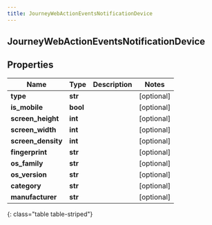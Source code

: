 ```yaml
---
title: JourneyWebActionEventsNotificationDevice
---
```

## JourneyWebActionEventsNotificationDevice

## Properties

|Name | Type | Description | Notes|
|------------ | ------------- | ------------- | -------------|
| **type** | **str** |  | [optional] |
| **is_mobile** | **bool** |  | [optional] |
| **screen_height** | **int** |  | [optional] |
| **screen_width** | **int** |  | [optional] |
| **screen_density** | **int** |  | [optional] |
| **fingerprint** | **str** |  | [optional] |
| **os_family** | **str** |  | [optional] |
| **os_version** | **str** |  | [optional] |
| **category** | **str** |  | [optional] |
| **manufacturer** | **str** |  | [optional] |
{: class="table table-striped"}


